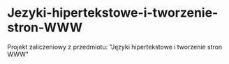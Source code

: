 # Jezyki-hipertekstowe-i-tworzenie-stron-WWW
Projekt zaliczeniowy z przedmiotu: "Języki hipertekstowe i tworzenie stron WWW"
